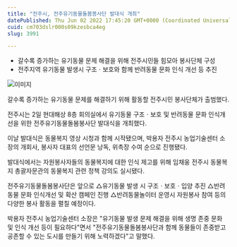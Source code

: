 ```yaml
---
title: "전주시, 전주유기동물돌봄봉사단 발대식 개최"
datePublished: Thu Jun 02 2022 17:45:20 GMT+0000 (Coordinated Universal Time)
cuid: cm703dslr000s09kzesbca4eg
slug: 3991

---
```



- 갈수록 증가하는 유기동물 문제 해결을 위해 전주시민들 힘모아 봉사단체 구성
- 전주지역 유기동물 발생시 구조ㆍ보호와 함께 반려동물 문화 인식 개선 등 추진

![이미지](https://cdn.hashnode.com/res/hashnode/image/upload/v1739254767195/0aa9ff9d-b1de-45e0-acd7-8898df03fb1b.jpeg)

갈수록 증가하는 유기동물 문제를 해결하기 위해 활동할 전주시민 봉사단체가 출범했다.

전주시는 2일 현대해상 8층 회의실에서 유기동물 구조ㆍ보호 및 반려동물 문화 인식개선을 위한 전주유기동물돌봄봉사단 발대식을 개최했다.

이날 발대식은 동물복지 영상 시청과 함께 시작됐으며, 박용자 전주시 농업기술센터 소장의 개회사, 봉사자 대표의 선언문 낭독, 위촉장 수여 순으로 진행됐다.

발대식에서는 자원봉사자들의 동물복지에 대한 인식 제고를 위해 임채웅 전주시 동물복지 총괄자문관의 동물복지 관련 정책 강의도 실시됐다.

전주유기동물돌봄봉사단은 앞으로 △유기동물 발생 시 구조ㆍ보호ㆍ입양 추진 △반려동물 문화 인식개선 및 확산 캠페인 진행 △반려동물놀이터 운영시 자원봉사 참여 등의 다양한 봉사 활동을 펼칠 예정이다.

박용자 전주시 농업기술센터 소장은 "유기동물 발생 문제 해결을 위해 생명 존중 문화 및 인식 개선 등이 필요하다"면서 "전주유기동물돌봄봉사단과 함께 동물들이 존중받고 공존할 수 있는 도시를 만들기 위해 노력하겠다"고 말했다.